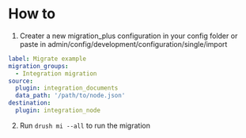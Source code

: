 # How to
1. Creater a new migration_plus configuration in your config folder or paste in admin/config/development/configuration/single/import
```yaml
label: Migrate example 
migration_groups:
  - Integration migration 
source:
  plugin: integration_documents
  data_path: '/path/to/node.json'
destination:
  plugin: integration_node 
```
2. Run `drush mi --all` to run the migration
